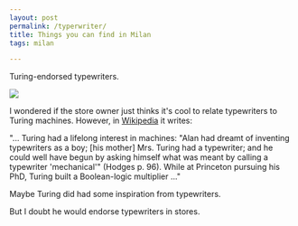```yaml
---
layout: post  
permalink: /typerwriter/  
title: Things you can find in Milan  
tags: milan  

---
```


Turing-endorsed typewriters. 

![](/assets/typewriter.jpeg)

<!--more-->

I wondered if the store owner just thinks it's cool to relate typewriters to Turing machines. However, in [Wikipedia](https://en.wikipedia.org/wiki/Turing_machine) it writes:

"... Turing had a lifelong interest in machines: "Alan had dreamt of inventing typewriters as a boy; [his mother] Mrs. Turing had a typewriter; and he could well have begun by asking himself what was meant by calling a typewriter 'mechanical'" (Hodges p. 96). While at Princeton pursuing his PhD, Turing built a Boolean-logic multiplier ..."

Maybe Turing did had some inspiration from typewriters.

But I doubt he would endorse typewriters in stores.